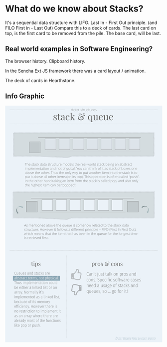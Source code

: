 # What do we know about Stacks?

It's a sequential data structure with LIFO. Last In - First Out principle.
(and FILO First in - Last Out)
Compare this to a deck of cards. The last card on top, is the first
card to be removed from the pile. The base card, will be last.

## Real world examples in Software Engineering?
The browser history. Clipboard history.

In the Sencha Ext JS framework there was a card layout / animation.

The deck of cards in Hearthstone.
 
## Info Graphic
![Info Graphic](https://github.com/savelee/js-datastructures-algorithms/blob/master/study/images/Stack&Queue.png "Info Graphic")
